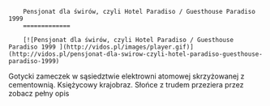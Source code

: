 
        Pensjonat dla świrów, czyli Hotel Paradiso / Guesthouse Paradiso 1999 
        =============
        
        [![Pensjonat dla świrów, czyli Hotel Paradiso / Guesthouse Paradiso 1999 ](http://vidos.pl/images/player.gif)](http://vidos.pl/pensjonat-dla-swirow-czyli-hotel-paradiso-guesthouse-paradiso-1999)
        
        
 Gotycki zameczek w sąsiedztwie elektrowni atomowej skrzyżowanej z cementownią. Księżycowy krajobraz. Słońce z trudem przeziera przez zobacz pełny opis
    